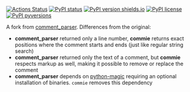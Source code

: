 [![Actions Status](https://github.com/rtmigo/commie.python/workflows/CI/badge.svg?branch=master)](https://github.com/rtmigo/commie.python/actions)
[![PyPI status](https://img.shields.io/pypi/status/commie.svg)](https://pypi.python.org/pypi/commie/)
[![PyPI version shields.io](https://img.shields.io/pypi/v/commie.svg)](https://pypi.python.org/pypi/commie/)
[![PyPI license](https://img.shields.io/pypi/l/commie.svg)](https://pypi.python.org/pypi/commie/)
[![PyPI pyversions](https://img.shields.io/pypi/pyversions/commie.svg)](https://pypi.python.org/pypi/commie/)

A fork from [comment_parser](https://github.com/jeanralphaviles/comment_parser). 
Differences from the original:
- **comment_parser** returned only a line number, **commie** returns exact positions where the comment
starts and ends (just like regular string search)
- **comment_parser** returned only the text of a comment, but **commie** respects markup as well, 
making it possible to remove or replace the comment   
- **comment_parser** depends on [python-magic](https://pypi.org/project/python-magic) requiring 
an optional installation of binaries. `commie` removes this dependency 
